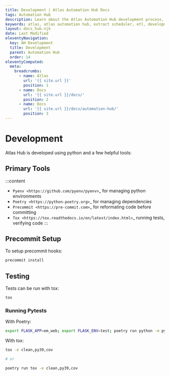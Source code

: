 ```yaml
---
title: Development | Atlas Automation Hub Docs
tags: Automation Hub
description: Learn about the Atlas Automation Hub development process, and how to test the code.
keywords: atlas, atlas automation hub, extract scheduler, etl, development, tools
layout: docs_hub.njk
date: Last Modified
eleventyNavigation:
  key: AH Development
  title: Development
  parent: Automation Hub
  order: 14
eleventyComputed:
  meta:
    breadcrumbs:
      - name: Atlas
        url: '{{ site.url }}'
        position: 1
      - name: Docs
        url: '{{ site.url }}/docs/'
        position: 2
      - name: Docs
        url: '{{ site.url }}/docs/automation-hub/'
        position: 3
---
```


# Development

Atlas Hub is developed using python and a few helpful tools:

## Primary Tools

:::content

- `Pyenv <https://github.com/pyenv/pyenv>`\_ for managing python environments
- `Poetry <https://python-poetry.org>`\_ for managing dependencies
- `Precommit <https://pre-commit.com>`\_ for reformating code before committing
- `Tox <https://tox.readthedocs.io/en/latest/index.html>`\_ running tests, verifying code
  :::

## Precommit Setup

To setup precommit hooks:

```bash
precommit install
```

## Testing

Tests can be run with tox:

```bash
tox
```

### Running Pytests

With Poetry:

```bash
export FLASK_APP=em_web; export FLASK_ENV=test; poetry run python -m pytest --disable-warnings
```

With tox:

```bash
tox -e clean,py39,cov

# or

poetry run tox -e clean,py39,cov
```

